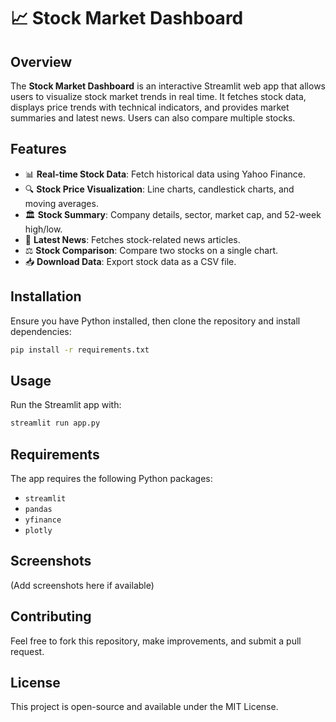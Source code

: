 # 📈 Stock Market Dashboard

## Overview
The **Stock Market Dashboard** is an interactive Streamlit web app that allows users to visualize stock market trends in real time. It fetches stock data, displays price trends with technical indicators, and provides market summaries and latest news. Users can also compare multiple stocks.

## Features
- 📊 **Real-time Stock Data**: Fetch historical data using Yahoo Finance.
- 🔍 **Stock Price Visualization**: Line charts, candlestick charts, and moving averages.
- 🏛 **Stock Summary**: Company details, sector, market cap, and 52-week high/low.
- 📰 **Latest News**: Fetches stock-related news articles.
- ⚖ **Stock Comparison**: Compare two stocks on a single chart.
- 📥 **Download Data**: Export stock data as a CSV file.

## Installation
Ensure you have Python installed, then clone the repository and install dependencies:
```sh
pip install -r requirements.txt
```

## Usage
Run the Streamlit app with:
```sh
streamlit run app.py
```

## Requirements
The app requires the following Python packages:
- `streamlit`
- `pandas`
- `yfinance`
- `plotly`

## Screenshots
(Add screenshots here if available)

## Contributing
Feel free to fork this repository, make improvements, and submit a pull request.

## License
This project is open-source and available under the MIT License.

